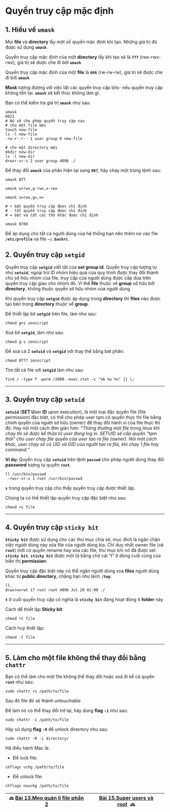 # Quyền truy cập mặc định

## 1. Hiểu về **`umask`**

Mọi **file** và **directory** lấy một số quyền mặc định khi tạo. Những giá trị đó được sử dụng **`umask`**.

Quyền truy cập mặc định của một **directory** lấy khi tạo sẽ là **`777`** (rwx-rwx-rwx), giá trị sẽ được che đi bởi **`umask`**

Quyền truy cập mặc định của một **file** là **`666`** (rw-rw-rw), giá trị sẽ được che đi bởi **`umask`**

**Mask** tương đương với việc tắt các quyền truy cập bits- nếu quyền truy cập không tồn tại. **`umask`** sẽ kết thúc không làm gì.

Bạn có thể kiểm tra giá trị **`umask`** như sau:

```shell
umask
0022
# Nó sẽ cho phép quyền truy cập sau
# cho một file mới
touch new-file
ls -l new-file
-rw-r--r-- 1 user group 0 new-file

# cho một directory mới
mkdir new-dir
ls -l new-dir
drwxr-xr-x 2 user group 4096 ./
```

Để thay đổi **`umask`** của phần hiện tại sang **`007`**, hãy chạy một trong lệnh sau:

```shell
umask 077
```

```shell
umask u+rwx,g-rwx,o-rwx
```

```shell
umask u=rwx,g=,o=

# + bật quyền truy cập được chỉ định
# - tắt quyền truy cập được chỉ định
# = bật và tắt các thứ khác được chỉ định
```

```shell
umask 0700
```

Để áp dụng cho tất cả người dùng của hệ thống bạn nên thêm nó vào file **``/etc/profile``** và file **``~/.bashrc``**.

## 2. Quyền truy cập **`setgid`**

Quyền truy cập **`setgid`** viết tắt của **set group id**. Quyền truy cập tượng tự như **`setuid`**, ngoại trừ ID nhóm hiệu quả của quy trình được thay đổi thành chủ sở hữu nhóm của file, truy cập của người dùng được cấp dựa trên quyền truy cập giao cho nhóm đó. Vì thế **file** thuộc về **group** sở hữu bởi **directory**, không thuộc quyền sở hữu nhóm của người dùng

Khi quyền truy cập **`setgid`** được áp dụng trong **directory** thì **files** nào được tạo bên trong **directory** thuộc về **group**.

Để thiết lập bit **`setgid`** trên file, làm như sau:

```shell
chmod g+s zenscript
```

Xoá bit **`setgid`**, làm như sau:

```shell
chmod g-s zenscript
```

Để xoá cả 2 **`setuid`** và **`setgid`** với thay thế bằng bát phân:

```shell
chmod 0777 zenscript
```

Tìm tất cả file với **`setgid`** làm như sau:

```shell
find / -type f -perm /2000 -exec stat -c "%A %a %n" {} \;
```

---

## 3. Quyền truy cập **`setuid`**

**`setuid`** (**SET U**ser **ID** upon execution), là một loại đặc quyền file (file permission) đặc biệt, có thể cho phép user tạm có quyền thực thi file bằng chính quyền của người sở hữu (owner) để thay đổi hành vi của file thực thi đó. Hay nói một cách đơn giản hơn: *“Thông thường một file trong linux khi chạy thì sẽ được kế thừa từ user đang log in. SETUID sẽ cấp quyền “tạm thời” cho user chạy file quyền của user tạo ra file (owner). Nói một cách khác, user chạy sẽ có UID và GID của người tạo ra file, khi chạy 1 file hay command.”*

**Ví dụ:** Quyền truy cập **`setuid`** trên lệnh **`passwd`** cho phép người dùng thay đổi **password** tượng tự quyền **`root`**.

```shell
ll /usr/bin/passwd
 -rwsr-xr-x 1 root /usr/bin/passwd
```

**`s`** trong quyền truy cập cho thấy quyền truy cập được thiết lập.

Chúng ta có thể thiết lập quyền truy cập đặc biệt như sau:

```shell
chmod +s file
```

---

## 4. Quyền truy cập **`sticky bit`**

**`Sticky bit`** được sử dụng cho các thư mục chia sẻ, mục đích là ngăn chặn việc người dùng này xóa file của người dùng kia. Chỉ duy nhất owner file (và **`root`**) mới có quyền rename hay xóa các file, thư mục khi nó đã được set **`sticky bit`**. **`sticky bit`** được môt tả bằng chữ cái “t” ở dòng cuối cùng của hiển thị **permission**.

Quyền truy cập đặc biệt này có thể ngăn người dùng xoá **files** người dùng khác từ **public directory**, chẳng hạn như lệnh **`/tmp`**:

```shell
ll.
drwxrwxrwt 17 root root 4096 Jul 20 01:09 ./
```

**`t`** ở cuối quyền truy cập có nghĩa là **`sticky bit`** đang hoạt động ở **folder** này

Cách để thiết lập **Sticky bit**:

```shell
chmod +t file
```

Cách huỷ thiết lập:

```shell
chmod -t file
```

---

## 5. Làm cho một file không thể thay đổi bằng **`chattr`**

Bạn có thể làm cho một file không thể thay đổi hoặc xoá đi kể cả quyền **`root`** như sau:

```shell
sudo chattr +i /path/to/file
```

Sau đó file đó sẽ thành *untouchable*

Để làm nó có thể thay đổi trở lại, hãy dùng **flag** **`-i`** như sau:

```shell
sudo chattr -i /path/to/file
```

Hãy sử dụng **flag** **`-R`** để unlock directory như sau:

```shell
sudo chattr -R -i directory/
```

Hệ điều hành Mac là:  

- Để lock file:

```shell
chflags uchg /path/to/file
```

- Để unlock file:

```shell
chflags nouchg /path/to/file
```

| 🔙 [Bài 13.Mẹo quản lí file phần 2](https://github.com/Zenfection/Linux-for-babies/blob/master/USER%20%26%20FILE%20MANAGEMENT/13.File%20Management%20tips%202.md) | [Bài 15.Super users và root](https://github.com/Zenfection/Linux-for-babies/blob/master/USER%20%26%20FILE%20MANAGEMENT/15.Super%20users%20%26%20Root.md)  🔜 |
| ----------------------------------------------------------------------------------------------------------------------------------------------------------------- | ------------------------------------------------------------------------------------------------------------------------------------------------------------ |
